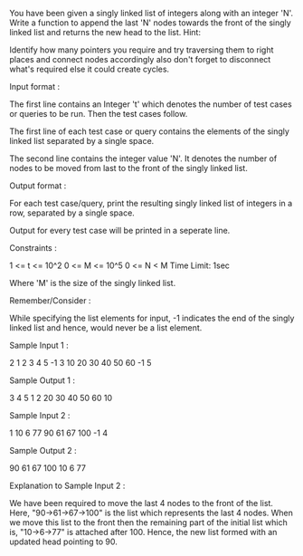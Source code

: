 You have been given a singly linked list of integers along with an integer 'N'. Write a function to append the last 'N' nodes towards the front of the singly linked list and returns the new head to the list.
Hint:

Identify how many pointers you require and try traversing them to right places and connect nodes accordingly also don't forget to disconnect what's required else it could create cycles.

Input format :

The first line contains an Integer 't' which denotes the number of test cases or queries to be run. Then the test cases follow.

The first line of each test case or query contains the elements of the singly linked list separated by a single space. 

The second line contains the integer value 'N'. It denotes the number of nodes to be moved from last to the front of the singly linked list.

Output format :

For each test case/query, print the resulting singly linked list of integers in a row, separated by a single space.

Output for every test case will be printed in a seperate line.

Constraints :

1 <= t <= 10^2
0 <= M <= 10^5
0 <= N < M
Time Limit: 1sec

Where 'M' is the size of the singly linked list.

Remember/Consider :

While specifying the list elements for input, -1 indicates the end of the singly linked list and hence, would never be a list element.

Sample Input 1 :

2
1 2 3 4 5 -1
3
10 20 30 40 50 60 -1
5

Sample Output 1 :

3 4 5 1 2
20 30 40 50 60 10

Sample Input 2 :

1
10 6 77 90 61 67 100 -1
4

Sample Output 2 :

90 61 67 100 10 6 77 

 Explanation to Sample Input 2 :

We have been required to move the last 4 nodes to the front of the list. Here, "90->61->67->100" is the list which represents the last 4 nodes. When we move this list to the front then the remaining part of the initial list which is, "10->6->77" is attached after 100. Hence, the new list formed with an updated head pointing to 90.

